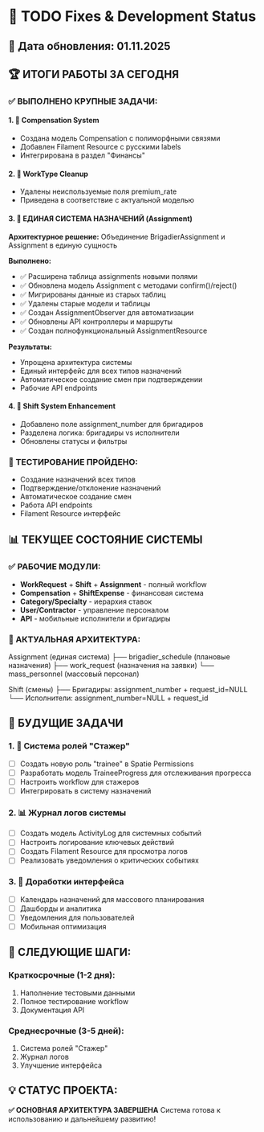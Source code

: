 # 🎯 TODO Fixes & Development Status

## 📅 Дата обновления: 01.11.2025

## 🏆 ИТОГИ РАБОТЫ ЗА СЕГОДНЯ

### ✅ ВЫПОЛНЕНО КРУПНЫЕ ЗАДАЧИ:

#### 1. 🎯 Compensation System
- Создана модель Compensation с полиморфными связями
- Добавлен Filament Resource с русскими labels
- Интегрирована в раздел "Финансы"

#### 2. 🔄 WorkType Cleanup  
- Удалены неиспользуемые поля premium_rate
- Приведена в соответствие с актуальной моделью

#### 3. 🚀 ЕДИНАЯ СИСТЕМА НАЗНАЧЕНИЙ (Assignment)
**Архитектурное решение:** Объединение BrigadierAssignment и Assignment в единую сущность

**Выполнено:**
- ✅ Расширена таблица assignments новыми полями
- ✅ Обновлена модель Assignment с методами confirm()/reject()
- ✅ Мигрированы данные из старых таблиц
- ✅ Удалены старые модели и таблицы
- ✅ Создан AssignmentObserver для автоматизации
- ✅ Обновлены API контроллеры и маршруты
- ✅ Создан полнофункциональный AssignmentResource

**Результаты:**
- Упрощена архитектура системы
- Единый интерфейс для всех типов назначений
- Автоматическое создание смен при подтверждении
- Рабочие API endpoints

#### 4. 🔧 Shift System Enhancement
- Добавлено поле assignment_number для бригадиров
- Разделена логика: бригадиры vs исполнители
- Обновлены статусы и фильтры

### 🧪 ТЕСТИРОВАНИЕ ПРОЙДЕНО:
- Создание назначений всех типов
- Подтверждение/отклонение назначений  
- Автоматическое создание смен
- Работа API endpoints
- Filament Resource интерфейс

## 📊 ТЕКУЩЕЕ СОСТОЯНИЕ СИСТЕМЫ

### ✅ РАБОЧИЕ МОДУЛИ:
- **WorkRequest** + **Shift** + **Assignment** - полный workflow
- **Compensation** + **ShiftExpense** - финансовая система
- **Category/Specialty** - иерархия ставок
- **User/Contractor** - управление персоналом
- **API** - мобильные исполнители и бригадиры

### 🎯 АКТУАЛЬНАЯ АРХИТЕКТУРА:

Assignment (единая система)
├── brigadier_schedule (плановые назначения)
├── work_request (назначения на заявки)
└── mass_personnel (массовый персонал)

Shift (смены)
├── Бригадиры: assignment_number + request_id=NULL
└── Исполнители: assignment_number=NULL + request_id


## 🎯 БУДУЩИЕ ЗАДАЧИ

### 1. 👥 Система ролей "Стажер"
- [ ] Создать новую роль "trainee" в Spatie Permissions
- [ ] Разработать модель TraineeProgress для отслеживания прогресса
- [ ] Настроить workflow для стажеров
- [ ] Интегрировать в систему назначений

### 2. 📊 Журнал логов системы
- [ ] Создать модель ActivityLog для системных событий
- [ ] Настроить логирование ключевых действий
- [ ] Создать Filament Resource для просмотра логов
- [ ] Реализовать уведомления о критических событиях

### 3. 🔧 Доработки интерфейса
- [ ] Календарь назначений для массового планирования
- [ ] Дашборды и аналитика
- [ ] Уведомления для пользователей
- [ ] Мобильная оптимизация

## 🚀 СЛЕДУЮЩИЕ ШАГИ:

### Краткосрочные (1-2 дня):
1. Наполнение тестовыми данными
2. Полное тестирование workflow
3. Документация API

### Среднесрочные (3-5 дней):
1. Система ролей "Стажер"
2. Журнал логов
3. Улучшение интерфейса

## 💡 СТАТУС ПРОЕКТА:
**✅ ОСНОВНАЯ АРХИТЕКТУРА ЗАВЕРШЕНА**
Система готова к использованию и дальнейшему развитию!
